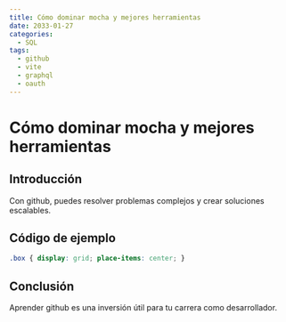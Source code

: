 ```yaml
---
title: Cómo dominar mocha y mejores herramientas
date: 2033-01-27
categories:
  - SQL
tags:
  - github
  - vite
  - graphql
  - oauth
---
```


# Cómo dominar mocha y mejores herramientas

## Introducción

Con github, puedes resolver problemas complejos y crear soluciones escalables.

## Código de ejemplo

```css
.box { display: grid; place-items: center; }
```

## Conclusión

Aprender github es una inversión útil para tu carrera como desarrollador.